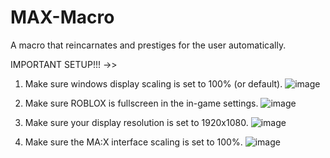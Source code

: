 # MAX-Macro
A macro that reincarnates and prestiges for the user automatically.


IMPORTANT SETUP!!! ->>

1. Make sure windows display scaling is set to 100% (or default). ![image](https://github.com/user-attachments/assets/b57f6c09-657f-468d-bfce-6f6ccf327ccd)

2. Make sure ROBLOX is fullscreen in the in-game settings. ![image](https://github.com/user-attachments/assets/33d21e17-96b8-45c5-a33f-13bf7407155c)

3. Make sure your display resolution is set to 1920x1080. ![image](https://github.com/user-attachments/assets/233e3f79-6432-4d94-8662-35c945c11ff9)

4. Make sure the MA:X interface scaling is set to 100%. ![image](https://github.com/user-attachments/assets/be0c35f3-9061-4f33-b88e-894ceecd42f0)


